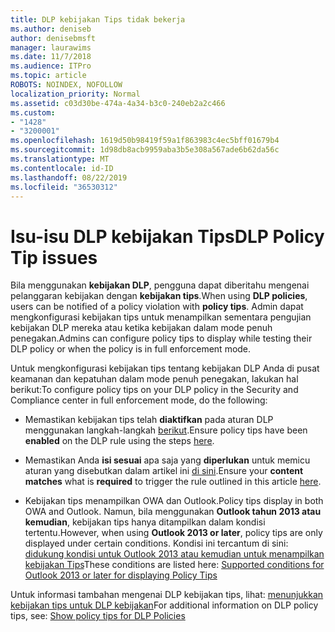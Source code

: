 ```yaml
---
title: DLP kebijakan Tips tidak bekerja
ms.author: deniseb
author: denisebmsft
manager: laurawims
ms.date: 11/7/2018
ms.audience: ITPro
ms.topic: article
ROBOTS: NOINDEX, NOFOLLOW
localization_priority: Normal
ms.assetid: c03d30be-474a-4a34-b3c0-240eb2a2c466
ms.custom:
- "1428"
- "3200001"
ms.openlocfilehash: 1619d50b98419f59a1f863983c4ec5bff01679b4
ms.sourcegitcommit: 1d98db8acb9959aba3b5e308a567ade6b62da56c
ms.translationtype: MT
ms.contentlocale: id-ID
ms.lasthandoff: 08/22/2019
ms.locfileid: "36530312"
---
```

# <a name="dlp-policy-tip-issues"></a><span data-ttu-id="9f5e7-102">Isu-isu DLP kebijakan Tips</span><span class="sxs-lookup"><span data-stu-id="9f5e7-102">DLP Policy Tip issues</span></span>

<span data-ttu-id="9f5e7-103">Bila menggunakan **kebijakan DLP**, pengguna dapat diberitahu mengenai pelanggaran kebijakan dengan **kebijakan tips**.</span><span class="sxs-lookup"><span data-stu-id="9f5e7-103">When using **DLP policies**, users can be notified of a policy violation with **policy tips**.</span></span> <span data-ttu-id="9f5e7-104">Admin dapat mengkonfigurasi kebijakan tips untuk menampilkan sementara pengujian kebijakan DLP mereka atau ketika kebijakan dalam mode penuh penegakan.</span><span class="sxs-lookup"><span data-stu-id="9f5e7-104">Admins can configure policy tips to display while testing their DLP policy or when the policy is in full enforcement mode.</span></span>
  
<span data-ttu-id="9f5e7-105">Untuk mengkonfigurasi kebijakan tips tentang kebijakan DLP Anda di pusat keamanan dan kepatuhan dalam mode penuh penegakan, lakukan hal berikut:</span><span class="sxs-lookup"><span data-stu-id="9f5e7-105">To configure policy tips on your DLP policy in the Security and Compliance center in full enforcement mode, do the following:</span></span>
  
- <span data-ttu-id="9f5e7-106">Memastikan kebijakan tips telah **diaktifkan** pada aturan DLP menggunakan langkah-langkah [berikut](https://docs.microsoft.com/office365/securitycompliance/use-notifications-and-policy-tips).</span><span class="sxs-lookup"><span data-stu-id="9f5e7-106">Ensure policy tips have been **enabled** on the DLP rule using the steps [here](https://docs.microsoft.com/office365/securitycompliance/use-notifications-and-policy-tips).</span></span>

- <span data-ttu-id="9f5e7-107">Memastikan Anda **isi sesuai** apa saja yang **diperlukan** untuk memicu aturan yang disebutkan dalam artikel ini [di sini](https://docs.microsoft.com/office365/securitycompliance/what-the-sensitive-information-types-look-for).</span><span class="sxs-lookup"><span data-stu-id="9f5e7-107">Ensure your **content matches** what is **required** to trigger the rule outlined in this article [here](https://docs.microsoft.com/office365/securitycompliance/what-the-sensitive-information-types-look-for).</span></span>

- <span data-ttu-id="9f5e7-108">Kebijakan tips menampilkan OWA dan Outlook.</span><span class="sxs-lookup"><span data-stu-id="9f5e7-108">Policy tips display in both OWA and Outlook.</span></span> <span data-ttu-id="9f5e7-109">Namun, bila menggunakan **Outlook tahun 2013 atau kemudian**, kebijakan tips hanya ditampilkan dalam kondisi tertentu.</span><span class="sxs-lookup"><span data-stu-id="9f5e7-109">However, when using **Outlook 2013 or later**, policy tips are only displayed under certain conditions.</span></span> <span data-ttu-id="9f5e7-110">Kondisi ini tercantum di sini: [didukung kondisi untuk Outlook 2013 atau kemudian untuk menampilkan kebijakan Tips](https://docs.microsoft.com/office365/securitycompliance/use-notifications-and-policy-tips#outlook-2013-and-later-supports-showing-policy-tips-for-only-some-conditions)</span><span class="sxs-lookup"><span data-stu-id="9f5e7-110">These conditions are listed here: [Supported conditions for Outlook 2013 or later for displaying Policy Tips](https://docs.microsoft.com/office365/securitycompliance/use-notifications-and-policy-tips#outlook-2013-and-later-supports-showing-policy-tips-for-only-some-conditions)</span></span>

<span data-ttu-id="9f5e7-111">Untuk informasi tambahan mengenai DLP kebijakan tips, lihat: [menunjukkan kebijakan tips untuk DLP kebijakan](https://docs.microsoft.com/office365/securitycompliance/use-notifications-and-policy-tips)</span><span class="sxs-lookup"><span data-stu-id="9f5e7-111">For additional information on DLP policy tips, see: [Show policy tips for DLP Policies](https://docs.microsoft.com/office365/securitycompliance/use-notifications-and-policy-tips)</span></span>
  